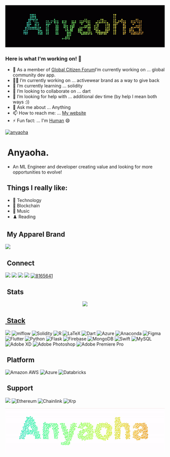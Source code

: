 
<div align="center">
   <img src="https://github.com/Anyaoha/Anyaoha.github.io/blob/master/docs/Anyaoha.gif" alt="MySignature" />
</div>


### Here is what I'm working on! 👋



- 🔭 As a member of [Global Citizen Forum](https://www.globalcitizenforum.org/)I’m currently working on ... global community dev app.
- 🤼‍♀️ I’m currently working on ... activewear brand as a way to give back
- 🌱 I’m currently learning ... solidity
- 👯 I’m looking to collaborate on ... dart
- 🤔 I’m looking for help with ... additional dev time (by help I mean both ways :))
- 💬 Ask me about ... Anything
- 📫 How to reach me: ... [My website](https://ucheanyaoha.com)
- ⚡ Fun fact: ... I'm [Human](https://anyaoha.github.io/docs/d3blocks/my_particles.html) 😄


<p align="left"> 
  <a href="https://github.com/ryo-ma/github-profile-trophy"><img src="https://github-profile-trophy.vercel.app/?username=anyaoha" alt="anyaoha" /></a> 
</p>




# &nbsp;Anyaoha.

- An ML Engineer and developer creating value and looking for more opportunities to evolve!

## &nbsp;Things I really like:
- 💾 Technology
- 🧩 Blockchain
- 🎸 Music
- ♟️ Reading



## &nbsp;My Apparel Brand
<a href="https://ief.fit/" target="_blank" rel="noopener noreferrer"><img src="https://img.shields.io/badge/iEF-INCLUSIVE-success" target="_blank" rel="noopener noreferrer"></a>


## &nbsp;Connect  
<a href="https://www.linkedin.com/in/***/?sub_confirmation=1" target="_blank" rel="noopener noreferrer"><img src="https://img.shields.io/badge/linkedin-%230077B5.svg?style=for-the-badge&logo=linkedin&logoColor=white" target="_blank" rel="noopener noreferrer"></a>
  <a href="https://www.instagram.com/ief_wears/" target="_blank" rel="noopener noreferrer"><img src="https://img.shields.io/badge/-Instagram-%23E4405F?style=for-the-badge&logo=instagram&logoColor=white" target="_blank" rel="noopener noreferrer"></a>
  <a href = "mailto:uche@ucheanyaoha.com" target="_blank" rel="noopener noreferrer"><img src="https://img.shields.io/badge/Microsoft_Outlook-0078D4?style=for-the-badge&logo=microsoft-outlook&logoColor=white" target="_blank" rel="noopener noreferrer"></a>
  <a href="https://twitter.com/intent/user?screen_name=elroczy" target="_blank" rel="noopener noreferrer"><img src="https://img.shields.io/badge/-Twitter-%231DA1F2?style=for-the-badge&logo=Twitter&logoColor=white" target="_blank" rel="noopener noreferrer"></a> 
  <a href="https://stackoverflow.com/users/7779697/user7779697" target="blank"><img src="https://raw.githubusercontent.com/rahuldkjain/github-profile-readme-generator/master/src/images/icons/Social/stack-overflow.svg" alt="8165641" height="30" width="40" /></a>
  

## &nbsp;Stats
<div align="center">
<!--  no link badges trick xD  -->
  <a href="https://github.com/Anyaoha">
  <img height="180em" src="https://github-readme-stats.vercel.app/api?username=Anyaoha&show_icons=true&theme=synthwave&include_all_commits=true&count_private=true&hide_rank=false"/>
 <!-- <img height="180em" src="https://github-readme-stats.vercel.app/api/top-langs/?username=Anyaoha&layout=compact&langs_count=8&theme=synthwave"/>
  -->
</div>

## &nbsp;Stack
   <a href="https://git-scm.com/" target="_blank" rel="noopener noreferrer"><img src="https://img.shields.io/badge/git-%23F05033.svg?style=for-the-badge&logo=git&logoColor=white" target="_blank" rel="noopener noreferrer"></a>
![mlflow](https://img.shields.io/badge/mlflow-%23d9ead3.svg?style=for-the-badge&logo=numpy&logoColor=blue)
![Solidity](https://img.shields.io/badge/Solidity-%23363636.svg?style=for-the-badge&logo=solidity&logoColor=white)
![R](https://img.shields.io/badge/r-%23276DC3.svg?style=for-the-badge&logo=r&logoColor=white)
![LaTeX](https://img.shields.io/badge/latex-%23008080.svg?style=for-the-badge&logo=latex&logoColor=white)
![Dart](https://img.shields.io/badge/dart-%230175C2.svg?style=for-the-badge&logo=dart&logoColor=white)
![Azure](https://img.shields.io/badge/azure-%230072C6.svg?style=for-the-badge&logo=microsoftazure&logoColor=white)
![Anaconda](https://img.shields.io/badge/Anaconda-%2344A833.svg?style=for-the-badge&logo=anaconda&logoColor=white)
![Figma](https://img.shields.io/badge/figma-%23F24E1E.svg?style=for-the-badge&logo=figma&logoColor=white)
![Flutter](https://img.shields.io/badge/Flutter-%2302569B.svg?style=for-the-badge&logo=Flutter&logoColor=white)
![Python](https://img.shields.io/badge/python-3670A0?style=for-the-badge&logo=python&logoColor=ffdd54)
![Flask](https://img.shields.io/badge/flask-%23000.svg?style=for-the-badge&logo=flask&logoColor=white)
![Firebase](https://img.shields.io/badge/Firebase-039BE5?style=for-the-badge&logo=Firebase&logoColor=white)
![MongoDB](https://img.shields.io/badge/MongoDB-%234ea94b.svg?style=for-the-badge&logo=mongodb&logoColor=white)
![Swift](https://img.shields.io/badge/swift-F54A2A?style=for-the-badge&logo=swift&logoColor=white)
![MySQL](https://img.shields.io/badge/mysql-%2300f.svg?style=for-the-badge&logo=mysql&logoColor=white)
![Adobe XD](https://img.shields.io/badge/Adobe%20XD-470137?style=for-the-badge&logo=Adobe%20XD&logoColor=#FF61F6)
![Adobe Photoshop](https://img.shields.io/badge/adobe%20photoshop-%2331A8FF.svg?style=for-the-badge&logo=adobe%20photoshop&logoColor=white)
![Adobe Premiere Pro](https://img.shields.io/badge/Adobe%20Premiere%20Pro-9999FF.svg?style=for-the-badge&logo=Adobe%20Premiere%20Pro&logoColor=white)
<!--- ![JavaScript](https://img.shields.io/badge/javascript-%23323330.svg?style=for-the-badge&logo=javascript&logoColor=%23F7DF1E)
![NodeJS](https://img.shields.io/badge/node.js-6DA55F?style=for-the-badge&logo=node.js&logoColor=white)
![TypeScript](https://img.shields.io/badge/typescript-%23007ACC.svg?style=for-the-badge&logo=typescript&logoColor=white)
![React Native](https://img.shields.io/badge/react_native-%2320232a.svg?style=for-the-badge&logo=react&logoColor=%2361DAFB)
![Expo](https://img.shields.io/badge/expo-1C1E24?style=for-the-badge&logo=expo&logoColor=#D04A37)
![Jest](https://img.shields.io/badge/-jest-%23C21325?style=for-the-badge&logo=jest&logoColor=white)
![Express.js](https://img.shields.io/badge/express.js-%23404d59.svg?style=for-the-badge&logo=express&logoColor=%2361DAFB)
![Selenium](https://img.shields.io/badge/-selenium-%43B02A?style=for-the-badge&logo=selenium&logoColor=white)
-->
  
## &nbsp;Platform 

![Amazon AWS](https://img.shields.io/badge/AWS-%23FF9900.svg?style=for-the-badge&logo=amazon-aws&logoColor=white)
![Azure](https://img.shields.io/badge/azure-%230072C6.svg?style=for-the-badge&logo=microsoftazure&logoColor=white)
![Databricks](https://img.shields.io/static/v1?style=for-the-badge&message=Databricks&color=FF3621&logo=Databricks&logoColor=FFFFFF&label=)

<!---![Amazon AWS](https://img.shields.io/static/v1?style=for-the-badge&message=Amazon+AWS&color=232F3E&logo=Amazon+AWS&logoColor=FFFFFF&label=)
-->
  
  
## &nbsp;Support
   <a href="bc1qzc4kkua3gcpzjl6evkqlhh9rj4k9ud0kj9tp8l" target="_blank" rel="noopener noreferrer"><img src="https://img.shields.io/badge/Bitcoin-000?style=for-the-badge&logo=bitcoin&logoColor=white" target="_blank" rel="noopener noreferrer"></a>
![Ethereum](https://img.shields.io/badge/Ethereum-3C3C3D?style=for-the-badge&logo=Ethereum&logoColor=white)
![Chainlink](https://img.shields.io/badge/Chainlink-375BD2?style=for-the-badge&logo=Chainlink&logoColor=white)
![Xrp](https://img.shields.io/badge/Xrp-black?style=for-the-badge&logo=xrp&logoColor=white)
<!--- ![Bitcoin](https://img.shields.io/badge/Bitcoin-000?style=for-the-badge&logo=bitcoin&logoColor=white)
-->


<div align="center">
   <img src="https://github.com/Anyaoha/Anyaoha.github.io/blob/master/docs/Anyaoha_white.gif" alt="MySignature" />
</div>

